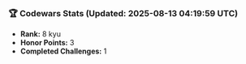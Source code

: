### 🏆 Codewars Stats (Updated: 2025-08-13 04:19:59 UTC)

- **Rank:** 8 kyu
- **Honor Points:** 3
- **Completed Challenges:** 1
